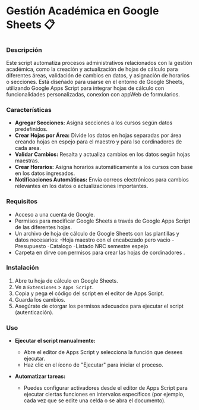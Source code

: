 # Gestión Académica en Google Sheets 📋
##
### Descripción

Este script automatiza procesos administrativos relacionados con la gestión académica, como la creación y actualización de hojas de cálculo para diferentes áreas, validación de cambios en datos, y asignación de horarios o secciones. 
Está diseñado para usarse en el entorno de Google Sheets, utilizando Google Apps Script para integrar hojas de cálculo con funcionalidades personalizadas, conexion con appWeb de formularios.

### Características

- **Agregar Secciones:** Asigna secciones a los cursos según datos predefinidos.
- **Crear Hojas por Área:** Divide los datos en hojas separadas por área creando hojas en espejo para el maestro y para lso cordinadores de cada area.
- **Validar Cambios:** Resalta y actualiza cambios en los datos según hojas maestras.
- **Crear Horarios:** Asigna horarios automáticamente a los cursos con base en los datos ingresados.
- **Notificaciones Automáticas:** Envia correos electrónicos para cambios relevantes en los datos o actualizaciones importantes.

### Requisitos

- Acceso a una cuenta de Google.
- Permisos para modificar Google Sheets a través de Google Apps Script de las diferentes hojas.
- Un archivo de hoja de cálculo de Google Sheets con las plantillas y datos necesarios:
    -Hoja maestro con el encabezado pero vacio
    -Presupuesto
    -Catalogo
    -Listado NRC semestre espejo
- Carpeta en dirve con permisos para crear las hojas de cordinadores
.

### Instalación

1. Abre tu hoja de cálculo en Google Sheets.
2. Ve a `Extensiones` > `Apps Script`.
3. Copia y pega el código del script en el editor de Apps Script.
4. Guarda los cambios.
5. Asegúrate de otorgar los permisos adecuados para ejecutar el script (autenticación).

### Uso

- **Ejecutar el script manualmente:**
  - Abre el editor de Apps Script y selecciona la función que desees ejecutar.
  - Haz clic en el ícono de "Ejecutar" para iniciar el proceso.

- **Automatizar tareas:**
  - Puedes configurar activadores desde el editor de Apps Script para ejecutar ciertas funciones en intervalos específicos (por ejemplo, cada vez que se edite una celda o se abra el documento).


